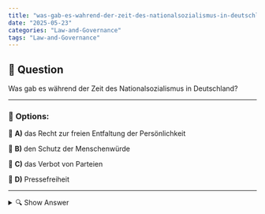```yaml
---
title: "was-gab-es-wahrend-der-zeit-des-nationalsozialismus-in-deutschland"
date: "2025-05-23"
categories: "Law-and-Governance"
tags: "Law-and-Governance"
---
```


## 📌 **Question**

Was gab es während der Zeit des Nationalsozialismus in Deutschland?



---

### 📝 **Options:**

🔘 **A)** das Recht zur freien Entfaltung der Persönlichkeit

🔘 **B)** den Schutz der Menschenwürde

🔘 **C)** das Verbot von Parteien

🔘 **D)** Pressefreiheit

---

<details>
  <summary>🔍 Show Answer</summary>

  <p>
💡  <b>Correct Answer:</b>  c
  </p>
  <p>
    📖<b>Explanation:</b>
    Die Zeit des Nationalsozialismus in Deutschland (1933-1945) war geprägt von totalitärer Herrschaft, Unterdrückung und Gewalt. Adolf Hitler und die NSDAP errichteten einen Einparteienstaat, der demokratische Rechte und Freiheiten abschaffte. Die Regierungsstrategie umfasste unter anderem die Unterdrückung politischer Opposition durch ein Parteienverbot und die Kontrolle der Medien für Propagandazwecke, wodurch die Pressefreiheit stark eingeschränkt wurde. Die menschenrechtlichen Grundsätze wie der Schutz der Menschenwürde und die freie Entfaltung der Persönlichkeit wurden ebenfalls massiv verletzt, und es gab keine rechtliche Sicherheit oder demokratische Freiheiten für die Bürger.
  </p>
</details>
